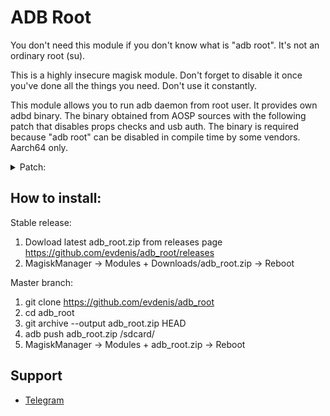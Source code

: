 # ADB Root

You don't need this module if you don't know what is "adb root". It's not an
ordinary root (su).

This is a highly insecure magisk module.
Don't forget to disable it once you've done all the things you need.
Don't use it constantly.

This module allows you to run adb daemon from root user. It provides own adbd binary.
The binary obtained from AOSP sources with the following patch that disables props
checks and usb auth. The binary is required because "adb root" can be disabled
in compile time by some vendors. Aarch64 only.

<details>

<summary>Patch:</summary>

```diff
diff --git a/adb/daemon/main.cpp b/adb/daemon/main.cpp
index d064d0d..a520bfd 100644
--- a/adb/daemon/main.cpp
+++ b/adb/daemon/main.cpp
@@ -51,48 +51,11 @@
 static const char* root_seclabel = nullptr;
 
 static bool should_drop_capabilities_bounding_set() {
-#if defined(ALLOW_ADBD_ROOT)
-    if (__android_log_is_debuggable()) {
-        return false;
-    }
-#endif
-    return true;
+    return false;
 }
 
 static bool should_drop_privileges() {
-#if defined(ALLOW_ADBD_ROOT)
-    // The properties that affect `adb root` and `adb unroot` are ro.secure and
-    // ro.debuggable. In this context the names don't make the expected behavior
-    // particularly obvious.
-    //
-    // ro.debuggable:
-    //   Allowed to become root, but not necessarily the default. Set to 1 on
-    //   eng and userdebug builds.
-    //
-    // ro.secure:
-    //   Drop privileges by default. Set to 1 on userdebug and user builds.
-    bool ro_secure = android::base::GetBoolProperty("ro.secure", true);
-    bool ro_debuggable = __android_log_is_debuggable();
-
-    // Drop privileges if ro.secure is set...
-    bool drop = ro_secure;
-
-    // ... except "adb root" lets you keep privileges in a debuggable build.
-    std::string prop = android::base::GetProperty("service.adb.root", "");
-    bool adb_root = (prop == "1");
-    bool adb_unroot = (prop == "0");
-    if (ro_debuggable && adb_root) {
-        drop = false;
-    }
-    // ... and "adb unroot" lets you explicitly drop privileges.
-    if (adb_unroot) {
-        drop = true;
-    }
-
-    return drop;
-#else
-    return true; // "adb root" not allowed, always drop privileges.
-#endif // ALLOW_ADBD_ROOT
+    return false;
 }
 
 static void drop_privileges(int server_port) {
@@ -183,9 +146,7 @@ int adbd_main(int server_port) {
     // descriptor will always be open.
     adbd_cloexec_auth_socket();
 
-    if (ALLOW_ADBD_NO_AUTH && !android::base::GetBoolProperty("ro.adb.secure", false)) {
-        auth_required = false;
-    }
+    auth_required = false;
 
     adbd_auth_init();
 
diff --git a/adb/services.cpp b/adb/services.cpp
index 8518f2e..24f9def 100644
--- a/adb/services.cpp
+++ b/adb/services.cpp
@@ -78,12 +78,6 @@ void restart_root_service(int fd, void *cookie) {
         WriteFdExactly(fd, "adbd is already running as root\n");
         adb_close(fd);
     } else {
-        if (!__android_log_is_debuggable()) {
-            WriteFdExactly(fd, "adbd cannot run as root in production builds\n");
-            adb_close(fd);
-            return;
-        }
-
         android::base::SetProperty("service.adb.root", "1");
         WriteFdExactly(fd, "restarting adbd as root\n");
         adb_close(fd);
```

</details>

## How to install:

Stable release:
1. Dowload latest adb_root.zip from releases page
   https://github.com/evdenis/adb_root/releases
2. MagiskManager -> Modules + Downloads/adb_root.zip -> Reboot

Master branch:
1. git clone https://github.com/evdenis/adb_root
2. cd adb_root
3. git archive --output adb_root.zip HEAD
4. adb push adb_root.zip /sdcard/
5. MagiskManager -> Modules + adb_root.zip -> Reboot

## Support

- [Telegram](https://t.me/joinchat/GsJfBBaxozXvVkSJhm0IOQ)
